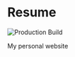 # Resume

![Production Build](https://github.com/ism0080/resume/workflows/Production%20Build/badge.svg?branch=master)

My personal website
